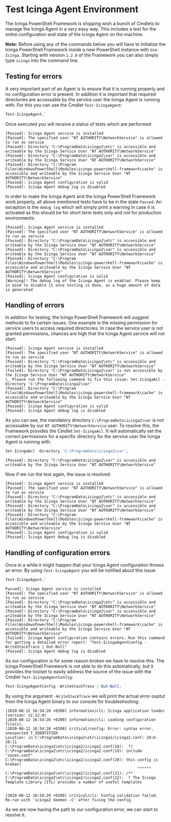 # Test Icinga Agent Environment

The Icinga PowerShell Framework is shipping wish a bunch of Cmdlets to manage the Icinga Agent in a very easy way. This includes a test for the entire configuration and state of the Icinga Agent on the machine.

**Note:** Before using any of the commands below you will have to initialize the Icinga PowerShell Framework inside a new PowerShell instance with `Use-Icinga`. Starting with version `1.2.0` of the Framework you can also simply type `icinga` into the command line.

## Testing for errors

A very important part of an Agent is to ensure that it is running properly and no configuration error is present. In addition it is important that required directories are accessable by the service user the Icinga Agent is running with. For this you can use the Cmdlet `Test-IcingaAgent`:

```powershell
Test-IcingaAgent;`
```

Once executed you will receive a status of tests which are performed:

```text
[Passed]: Icinga Agent service is installed
[Passed]: The specified user "NT AUTHORITY\NetworkService" is allowed to run as service
[Passed]: Directory "C:\ProgramData\icinga2\etc" is accessible and writeable by the Icinga Service User "NT AUTHORITY\NetworkService"
[Passed]: Directory "C:\ProgramData\icinga2\var" is accessible and writeable by the Icinga Service User "NT AUTHORITY\NetworkService"
[Passed]: Directory "C:\Program Files\WindowsPowerShell\Modules\icinga-powershell-framework\cache" is accessible and writeable by the Icinga Service User "NT AUTHORITY\NetworkService"
[Passed]: Icinga Agent configuration is valid
[Passed]: Icinga Agent debug log is disabled
```

In order to make the Icinga Agent and the Icinga PowerShell Framework work properly, all above mentioned tests have to be in the state `Passed`. An exception is the `debug log` which will simply print a warning in case it is activated as this should be for short term tests only and not for production environments:

```text
[Passed]: Icinga Agent service is installed
[Passed]: The specified user "NT AUTHORITY\NetworkService" is allowed to run as service
[Passed]: Directory "C:\ProgramData\icinga2\etc" is accessible and writeable by the Icinga Service User "NT AUTHORITY\NetworkService"
[Passed]: Directory "C:\ProgramData\icinga2\var" is accessible and writeable by the Icinga Service User "NT AUTHORITY\NetworkService"
[Passed]: Directory "C:\Program Files\WindowsPowerShell\Modules\icinga-powershell-framework\cache" is accessible and writeable by the Icinga Service User "NT AUTHORITY\NetworkService"
[Passed]: Icinga Agent configuration is valid
[Warning]: The debug log of the Icinga Agent is enabled. Please keep in mind to disable it once testing is done, as a huge amount of data is generated
```

## Handling of errors

In addition for testing, the Icinga PowerShell Framework will suggest methods to fix certain issues. One example is the missing permission for service users to access required directories. In case the service user is not granted permissions, chances are high that the Icinga Agent service will not start:

```text
[Passed]: Icinga Agent service is installed
[Passed]: The specified user "NT AUTHORITY\NetworkService" is allowed to run as service
[Passed]: Directory "C:\ProgramData\icinga2\etc" is accessible and writeable by the Icinga Service User "NT AUTHORITY\NetworkService"
[Failed]: Directory "C:\ProgramData\icinga2\var" is not accessible by the Icinga Service User "NT AUTHORITY\NetworkService"
\_ Please run the following command to fix this issue: Set-IcingaAcl -Directory 'C:\ProgramData\icinga2\var'
[Passed]: Directory "C:\Program Files\WindowsPowerShell\Modules\icinga-powershell-framework\cache" is accessible and writeable by the Icinga Service User "NT AUTHORITY\NetworkService"
[Passed]: Icinga Agent configuration is valid
[Passed]: Icinga Agent debug log is disabled
```

As you can see, the mandatory directory `C:\ProgramData\icinga2\var` is not accessable by our `NT AUTHORITY\NetworkService` user. To resolve this, the Framework provides the Cmdlet `Set-IcingaAcl`. It will automatically set the correct permissions for a specific directory for the service user the Icinga Agent is running with:

```powershell
Set-IcingaAcl -Directory 'C:\ProgramData\icinga2\var';
```

```text
[Passed]: Directory "C:\ProgramData\icinga2\var" is accessible and writeable by the Icinga Service User "NT AUTHORITY\NetworkService"
```

Now if we run the test again, the issue is resolved:

```text
[Passed]: Icinga Agent service is installed
[Passed]: The specified user "NT AUTHORITY\NetworkService" is allowed to run as service
[Passed]: Directory "C:\ProgramData\icinga2\etc" is accessible and writeable by the Icinga Service User "NT AUTHORITY\NetworkService"
[Passed]: Directory "C:\ProgramData\icinga2\var" is accessible and writeable by the Icinga Service User "NT AUTHORITY\NetworkService"
[Passed]: Directory "C:\Program Files\WindowsPowerShell\Modules\icinga-powershell-framework\cache" is accessible and writeable by the Icinga Service User "NT AUTHORITY\NetworkService"
[Passed]: Icinga Agent configuration is valid
[Passed]: Icinga Agent debug log is disabled
```

## Handling of configuration errors

Once in a while it might happen that your Icinga Agent configuration throws an error. By using  `Test-IcingaAgent` you will be notified about this issue:

```powershell
Test-IcingaAgent;`
```

```text
Passed]: Icinga Agent service is installed
[Passed]: The specified user "NT AUTHORITY\NetworkService" is allowed to run as service
[Passed]: Directory "C:\ProgramData\icinga2\etc" is accessible and writeable by the Icinga Service User "NT AUTHORITY\NetworkService"
[Passed]: Directory "C:\ProgramData\icinga2\var" is accessible and writeable by the Icinga Service User "NT AUTHORITY\NetworkService"
[Passed]: Directory "C:\Program Files\WindowsPowerShell\Modules\icinga-powershell-framework\cache" is accessible and writeable by the Icinga Service User "NT AUTHORITY\NetworkService"
[Failed]: Icinga Agent configuration contains errors. Run this command for getting a detailed error report: "Test-IcingaAgentConfig -WriteStackTrace | Out-Null"
[Passed]: Icinga Agent debug log is disabled
```

As our configuration is for some reason broken we have to resolve this. The Icinga PowerShell Framework is not able to do this automatically, but it provides the toolset to easily address the source of the issue with the Cmdlet `Test-IcingaAgentConfig`:

```powershell
Test-IcingaAgentConfig -WriteStackTrace | Out-Null;
```

By using the argument `-WriteStackTrace` we will print the actual error ouptut from the Icinga Agent binary to our console for troubleshooting:

```text
[2020-08-12 16:54:26 +0200] information/cli: Icinga application loader (version: v2.12.0)
[2020-08-12 16:54:26 +0200] information/cli: Loading configuration file(s).
[2020-08-12 16:54:26 +0200] critical/config: Error: syntax error, unexpected T_IDENTIFIER
Location: in C:\ProgramData\icinga2\etc\icinga2/icinga2.conf: 20:6-20:11
C:\ProgramData\icinga2\etc\icinga2/icinga2.conf(18):  */
C:\ProgramData\icinga2\etc\icinga2/icinga2.conf(19): include "zones.conf"
C:\ProgramData\icinga2\etc\icinga2/icinga2.conf(20): this config is broken!
                                                          ^^^^^^
C:\ProgramData\icinga2\etc\icinga2/icinga2.conf(21): /**
C:\ProgramData\icinga2\etc\icinga2/icinga2.conf(22):  * The Icinga Template Library (ITL) provides a number of useful templates


[2020-08-12 16:54:26 +0200] critical/cli: Config validation failed. Re-run with 'icinga2 daemon -C' after fixing the config.
```

As we are now having the path to our configuration error, we can start to resolve it.
